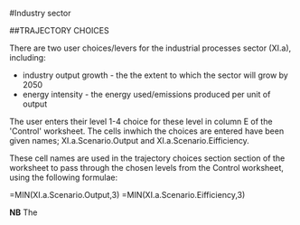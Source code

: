 #Industry sector

##TRAJECTORY CHOICES


There are two user choices/levers for the industrial processes sector (XI.a), including:

* industry output growth - the the extent to which the sector will grow by 2050
* energy intensity - the energy used/emissions produced per unit of output

The user enters their level 1-4 choice for these level in column E of the 'Control' worksheet.  The cells inwhich the choices are entered have been given names; XI.a.Scenario.Output and XI.a.Scenario.Eifficiency.

These cell names are used in the trajectory choices section section of the worksheet to pass through the chosen levels from the Control worksheet, using the following formulae:

=MIN(XI.a.Scenario.Output,3)
=MIN(XI.a.Scenario.Eifficiency,3)

**NB** The 

